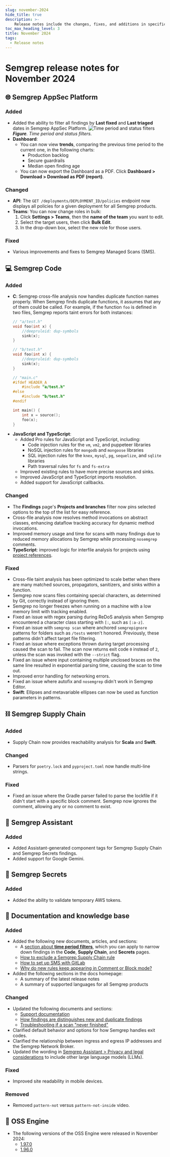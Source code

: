 ```yaml
---
slug: november-2024
hide_title: true
description: >-
    Release notes include the changes, fixes, and additions in specific versions of Semgrep.
toc_max_heading_level: 3
title: November 2024
tags:
  - Release notes
---
```

# Semgrep release notes for November 2024

## 🌐 Semgrep AppSec Platform

### Added

- Added the ability to filter all findings by **Last fixed** and **Last triaged** dates in Semgrep AppSec Platform.
  ![Time period and status filters](/img/findings-filters.png#sm-width)
  _**Figure**. Time period and status filters._
- **Dashboard**:
  - You can now view **trends**, comparing the previous time period to the current one, in the following charts:
    - Production backlog
    - Secure guardrails
    - Median open finding age
  - You can now export the Dashboard as a PDF. Click **Dashboard > Download > Download as PDF (report)**.

<!--  NOT AVAILABLE
  - You can now view findings **Filtered by Assistant** under the **Guardrails activity** chart These are findings that Assistant did not display to developers, to prevent noise from findings it thinks are false positives. -->


### Changed

- **API**: The `GET /deployments/DEPLOYMENT_ID/policies` endpoint now displays all policies for a given deployment for all Semgrep products.
- **Teams**: You can now change roles in bulk:
  1. Click **Settings > Teams**, then the **name of the team** you want to edit.
  1. Select the target users, then click **Bulk Edit**.
  1. In the drop-down box, select the new role for those users. <!-- 17549 -->


### Fixed

- Various improvements and fixes to Semgrep Managed Scans (SMS).

## 💻 Semgrep Code

### Added

- **C**: Semgrep cross-file analysis now handles duplicate function names properly. When Semgrep finds duplicate functions, it assumes that any of them could be called. For example, if the function `foo` is defined in two files, Semgrep reports taint errors for both instances:
    ```c
    // "a/test.h"
    void foo(int x) {
        //deepruleid: dup-symbols
        sink(x);
    }

    // "b/test.h"
    void foo(int x) {
        //deepruleid: dup-symbols
        sink(x);
    }

    // "main.c"
    #ifdef HEADER_A
        #include "a/test.h"
    #else
        #include "b/test.h"
    #endif

    int main() {
        int x = source();
        foo(x);
    }
    ```
- **JavaScript and TypeScript**:
  - Added Pro rules for JavaScript and TypeScript, including:
    - Code injection rules for the `vm`, `vm2`, and puppeteer libraries
    - NoSQL injection rules for `mongodb` and `mongoose` libraries
    - SQL injection rules for the `knex`, `mysql`, `pg`, `sequelize`, and `sqlite` libraries
    - Path traversal rules for `fs` and `fs-extra`
  - Improved existing rules to have more precise sources and sinks.
  - Improved JavaScript and TypeScript imports resolution.
  - Added support for JavaScript callbacks.

### Changed

- The **Findings** page's **Projects and branches** filter now pins selected options to the top of the list for easy reference.
- Cross-file analysis now resolves method invocations on abstract classes, enhancing dataflow tracking accuracy for dynamic method invocations.
- Improved memory usage and time for scans with many findings due to reduced memory allocations by Semgrep while processing `nosemgrep` comments.
- **TypeScript**: improved logic for interfile analysis for projects using [project references](https://www.typescriptlang.org/docs/handbook/project-references.html).

### Fixed

- Cross-file taint analysis has been optimized to scale better when there are many matched sources, propagators, sanitizers, and sinks within a function.
- Semgrep now scans files containing special characters, as determined by Git, correctly instead of ignoring them. 
- Semgrep no longer freezes when running on a machine with a low memory limit with tracking enabled.
- Fixed an issue with regex parsing during ReDoS analysis when Semgrep encountered a character class starting with `[:`, such as `[:a-z]`.
- Fixed an issue with `semgrep scan` where anchored `semgrepignore` patterns for folders such as `/tests` weren't honored. Previously, these patterns didn't affect target file filtering.
- Fixed an issue where exceptions thrown during target processing caused the scan to fail. The scan now returns exit code `0` instead of `2`, unless the scan was invoked with the `--strict` flag.
- Fixed an issue where input containing multiple unclosed braces on the same line resulted in exponential parsing time, causing the scan to time out.
- Improved error handling for networking errors.
- Fixed an issue where autofix and `nosemgrep` didn't work in Semgrep Editor.
- **Swift**: Ellipses and metavariable ellipses can now be used as function parameters in patterns.

## ⛓️ Semgrep Supply Chain

### Added

- Supply Chain now provides reachability analysis for **Scala** and **Swift**.

### Changed

- Parsers for `poetry.lock` and `pyproject.toml` now handle multi-line strings.

### Fixed

- Fixed an issue where the Gradle parser failed to parse the lockfile if it didn't start with a specific block comment. Semgrep now ignores the comment, allowing any or no comment to exist.

## 🤖 Semgrep Assistant

### Added

- Added Assistant-generated component tags for Semgrep Supply Chain and Semgrep Secrets findings.
- Added support for Google Gemini.

## 🔐 Semgrep Secrets

### Added

- Added the ability to validate temporary AWS tokens.

## 📝 Documentation and knowledge base

### Added

- Added the following new documents, articles, and sections:
  - A [section about **time period filters**](/semgrep-code/findings#time-period-and-triage), which you can apply to narrow down findings in the **Code**, **Supply Chain**, and **Secrets** pages. 
  - [How to exclude a Semgrep Supply Chain rule](/kb/semgrep-supply-chain/exclude-rule)
  - [How to set up SMS with GitLab](/deployment/managed-scanning/gitlab)
  - [Why do new rules keep appearing in Comment or Block mode?](/kb/rules/ruleset-default-mode)
- Added the following sections in the docs homepage:
  - A summary of the latest release notes
  - A summary of supported languages for all Semgrep products

### Changed

- Updated the following documents and sections:
  - [Support documentation](/support)
  - [How findings are distinguishes new and duplicate findings](/semgrep-code/remove-duplicates)
  - [Troubleshooting if a scan "never finished"](/troubleshooting/semgrep-app)
- Clarified default behavior and options for how Semgrep handles exit codes.
- Clarified the relationship between ingress and egress IP addresses and the Semgrep Network Broker.
- Updated the wording in [Semgrep Assistant > Privacy and legal considerations](/semgrep-assistant/privacy) to include other large language models (LLMs). 

### Fixed

- Improved site readability in mobile devices.

### Removed

- Removed `pattern-not` versus `pattern-not-inside` video.

## 🔧 OSS Engine

* The following versions of the OSS Engine were released in November 2024:
  * [<i class="fas fa-external-link fa-xs"></i>1.97.0](https://github.com/semgrep/semgrep/releases/tag/v1.97.0)
  * [<i class="fas fa-external-link fa-xs"></i>1.96.0](https://github.com/semgrep/semgrep/releases/tag/v1.96.0)
